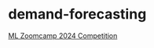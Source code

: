 # demand-forecasting
[ML Zoomcamp 2024 Competition](https://www.kaggle.com/competitions/ml-zoomcamp-2024-competition/overview)
